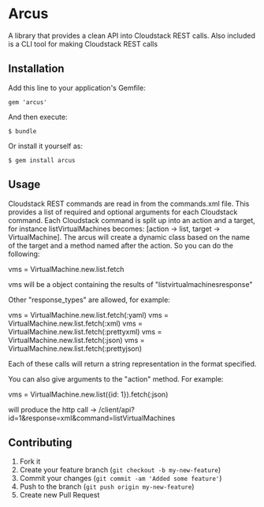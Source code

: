 # Arcus

A library that provides a clean API into Cloudstack REST calls. Also included is a CLI tool for making Cloudstack REST calls

## Installation

Add this line to your application's Gemfile:

    gem 'arcus'

And then execute:

    $ bundle

Or install it yourself as:

    $ gem install arcus

## Usage

Cloudstack REST commands are read in from the commands.xml file.  This provides a list of required and optional arguments
for each Cloudstack command.  Each Cloudstack command is split up into an action and a target, for instance listVirtualMachines
becomes: [action -> list, target -> VirtualMachine].  The arcus will create a dynamic class based on the name of the target and
a method named after the action.  So you can do the following:

vms = VirtualMachine.new.list.fetch

vms will be a object containing the results of "listvirtualmachinesresponse"

Other "response_types" are allowed, for example:

vms = VirtualMachine.new.list.fetch(:yaml)
vms = VirtualMachine.new.list.fetch(:xml)
vms = VirtualMachine.new.list.fetch(:prettyxml)
vms = VirtualMachine.new.list.fetch(:json)
vms = VirtualMachine.new.list.fetch(:prettyjson)

Each of these calls will return a string representation in the format specified.

You can also give arguments to the "action" method.  For example:

vms = VirtualMachine.new.list({id: 1}).fetch(:json)

will produce the http call -> /client/api?id=1&response=xml&command=listVirtualMachines


## Contributing

1. Fork it
2. Create your feature branch (`git checkout -b my-new-feature`)
3. Commit your changes (`git commit -am 'Added some feature'`)
4. Push to the branch (`git push origin my-new-feature`)
5. Create new Pull Request
